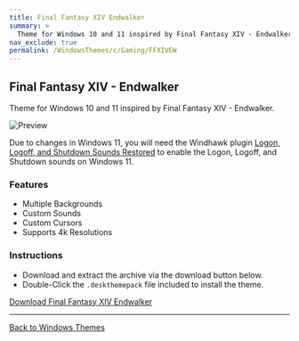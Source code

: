 ```yaml
---
title: Final Fantasy XIV Endwalker
summary: >
  Theme for Windows 10 and 11 inspired by Final Fantasy XIV - Endwalker.
nav_exclude: true
permalink: /WindowsThemes/c/Gaming/FFXIVEW
---
```


## Final Fantasy XIV - Endwalker

Theme for Windows 10 and 11 inspired by Final Fantasy XIV - Endwalker.

![Preview](https://gitlab.com/the-back-room/deskthemepacks/sfw/ffxiv-endwalker/-/raw/main/Extras/Preview.bmp)

Due to changes in Windows 11, you will need the Windhawk plugin [Logon, Logoff, and Shutdown Sounds Restored](https://windhawk.net/mods/logon-logoff-shutdown-sounds) to enable the Logon, Logoff, and Shutdown sounds on Windows 11.

### Features

- Multiple Backgrounds
- Custom Sounds
- Custom Cursors
- Supports 4k Resolutions

### Instructions

- Download and extract the archive via the download button below.
- Double-Click the `.deskthemepack` file included to install the theme.

<a href="https://gitlab.com/the-back-room/deskthemepacks/sfw/ffxiv-endwalker/-/archive/main/ffxiv-endwalker-main.zip" class="btn btn--primary btn--lg" target="_blank" rel="noopener noreferrer">Download Final Fantasy XIV Endwalker</a>

---

<a href="/WindowsThemes" class="btn btn--secondary btn--sm">Back to Windows Themes</a>